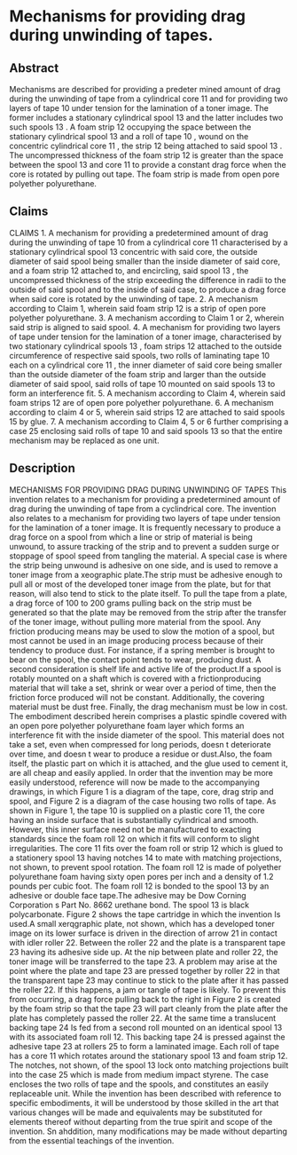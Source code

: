 # Mechanisms for providing drag during unwinding of tapes.

## Abstract
Mechanisms are described for providing a predeter mined amount of drag during the unwinding of tape from a cylindrical core 11 and for providing two layers of tape 10 under tension for the lamination of a toner image. The former includes a stationary cylindrical spool 13 and the latter includes two such spools 13 . A foam strip 12 occupying the space between the stationary cylindrical spool 13 and a roll of tape 10 , wound on the concentric cylindrical core 11 , the strip 12 being attached to said spool 13 . The uncompressed thickness of the foam strip 12 is greater than the space between the spool 13 and core 11 to provide a constant drag force when the core is rotated by pulling out tape. The foam strip is made from open pore polyether polyurethane.

## Claims
CLAIMS 1. A mechanism for providing a predetermined amount of drag during the unwinding of tape 10 from a cylindrical core 11 characterised by a stationary cylindrical spool 13 concentric with said core, the outside diameter of said spool being smaller than the inside diameter of said core, and a foam strip 12 attached to, and encircling, said spool 13 , the uncompressed thickness of the strip exceeding the difference in radii to the outside of said spool and to the inside of said case, to produce a drag force when said core is rotated by the unwinding of tape. 2. A mechanism according to Claim 1, wherein said foam strip 12 is a strip of open pore polyether polyurethane. 3. A mechanism according to Claim 1 or 2, wherein said strip is aligned to said spool. 4. A mechanism for providing two layers of tape under tension for the lamination of a toner image, characterised by two stationary cylindrical spools 13 , foam strips 12 attached to the outside circumference of respective said spools, two rolls of laminating tape 10 each on a cylindrical core 11 , the inner diameter of said core being smaller than the outside diameter of the foam strip and larger than the outside diameter of said spool, said rolls of tape 10 mounted on said spools 13 to form an interference fit. 5. A mechanism according to Claim 4, wherein said foam strips 12 are of open pore polyether polyurethane. 6. A mechanism according to claim 4 or 5, wherein said strips 12 are attached to said spools 15 by glue. 7. A mechanism according to Claim 4, 5 or 6 further comprising a case 25 enclosing said rolls of tape 10 and said spools 13 so that the entire mechanism may be replaced as one unit.

## Description
MECHANISMS FOR PROVIDING DRAG DURING UNWINDING OF TAPES This invention relates to a mechanism for providing a predetermined amount of drag during the unwinding of tape from a cyclindrical core. The invention also relates to a mechanism for providing two layers of tape under tension for the lamination of a toner image. It is frequently necessary to produce a drag force on a spool from which a line or strip of material is being unwound, to assure tracking of the strip and to prevent a sudden surge or stoppage of spool speed from tangling the material. A special case is where the strip being unwound is adhesive on one side, and is used to remove a toner image from a xeographic plate.The strip must be adhesive enough to pull all or most of the developed toner image from the plate, but for that reason, will also tend to stick to the plate itself. To pull the tape from a plate, a drag force of 100 to 200 grams pulling back on the strip must be generated so that the plate may be removed from the strip after the transfer of the toner image, without pulling more material from the spool. Any friction producing means may be used to slow the motion of a spool, but most cannot be used in an image producing process because of their tendency to produce dust. For instance, if a spring member is brought to bear on the spool, the contact point tends to wear, producing dust. A second consideration is shelf life and active life of the product.If a spool is rotably mounted on a shaft which is covered with a frictionproducing material that will take a set, shrink or wear over a period of time, then the friction force produced will not be constant. Additionally, the covering material must be dust free. Finally, the drag mechanism must be low in cost. The embodiment described herein comprises a plastic spindle covered with an open pore polyether polyurethane foam layer which forms an interference fit with the inside diameter of the spool. This material does not take a set, even when compressed for long periods, doesn t deteriorate over time, and doesn t wear to produce a residue or dust.Also, the foam itself, the plastic part on which it is attached, and the glue used to cement it, are all cheap and easily applied. In order that the invention may be more easily understood, reference will now be made to the accompanying drawings, in which Figure 1 is a diagram of the tape, core, drag strip and spool, and Figure 2 is a diagram of the case housing two rolls of tape. As shown in Figure 1, the tape 10 is supplied on a plastic core 11, the core having an inside surface that is substantially cylindrical and smooth. However, this inner surface need not be manufactured to exacting standards since the foam roll 12 on which it fits will conform to slight irregularities. The core 11 fits over the foam roll or strip 12 which is glued to a stationery spool 13 having notches 14 to mate with matching projections, not shown, to prevent spool rotation. The foam roll 12 is made of polyether polyurethane foam having sixty open pores per inch and a density of 1.2 pounds per cubic foot. The foam roll 12 is bonded to the spool 13 by an adhesive or double face tape.The adhesive may be Dow Corning Corporation s Part No. 8662 urethane bond. The spool 13 is black polycarbonate. Figure 2 shows the tape cartridge in which the invention Is used.A small xerqgraphic plate, not shown, which has a developed toner image on its lower surface is driven in the direction of arrow 21 in contact with idler roller 22. Between the roller 22 and the plate is a transparent tape 23 having its adhesive side up. At the nip between plate and roller 22, the toner image will be transferred to the tape 23. A problem may arise at the point where the plate and tape 23 are pressed together by roller 22 in that the transparent tape 23 may continue to stick to the plate after it has passed the roller 22. If this happens, a jam or tangle of tape is likely. To prevent this from occurring, a drag force pulling back to the right in Figure 2 is created by the foam strip so that the tape 23 will part cleanly from the plate after the plate has completely passed the roller 22. At the same time a translucent backing tape 24 Is fed from a second roll mounted on an identical spool 13 with its associated foam roll 12. This backing tape 24 is pressed against the adhesive tape 23 at rollers 25 to form a laminated image. Each roll of tape has a core 11 which rotates around the stationary spool 13 and foam strip 12. The notches, not shown, of the spool 13 lock onto matching projections built into the case 25 which is made from medium impact styrene. The case encloses the two rolls of tape and the spools, and constitutes an easily replaceable unit. While the invention has been described with reference to specific embodiments, it will be understood by those skilled in the art that various changes will be made and equivalents may be substituted for elements thereof without departing from the true spirit and scope of the invention. Sn ahddition, many modifications may be made without departing from the essential teachings of the invention.